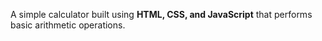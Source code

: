 A simple calculator built using **HTML, CSS, and JavaScript** that performs basic arithmetic operations.  
